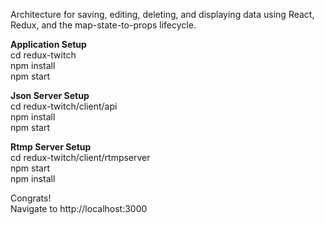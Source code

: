 Architecture for saving, editing, deleting, and displaying data using React, Redux, and the map-state-to-props lifecycle.

<b>Application Setup</b> <br/>
cd redux-twitch <br/>
npm install <br/>
npm start <br />

<b>Json Server Setup</b> <br/>
cd redux-twitch/client/api <br/>
npm install <br/>
npm start <br />

<b>Rtmp Server Setup</b> <br/>
cd redux-twitch/client/rtmpserver <br/>
npm start <br />
npm install <br/>

Congrats! <br/>
Navigate to http://localhost:3000 <br/>